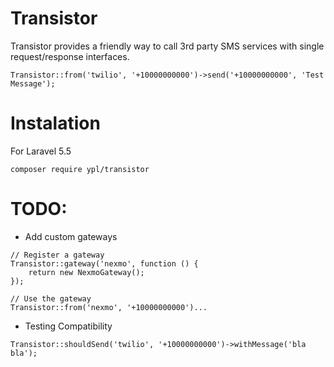 # Transistor

Transistor provides a friendly way to call 3rd party SMS services with single request/response interfaces.

```
Transistor::from('twilio', '+10000000000')->send('+10000000000', 'Test Message');
```

# Instalation
For Laravel 5.5
```
composer require ypl/transistor
```

# TODO:
* Add custom gateways
```
// Register a gateway
Transistor::gateway('nexmo', function () {
    return new NexmoGateway();
});

// Use the gateway
Transistor::from('nexmo', '+10000000000')...
```
* Testing Compatibility
```
Transistor::shouldSend('twilio', '+10000000000')->withMessage('bla bla');
```
